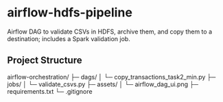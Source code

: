 # airflow-hdfs-pipeline

Airflow DAG to validate CSVs in HDFS, archive them, and copy them to a destination; includes a Spark validation job.

##  Project Structure





airflow-orchestration/
├─ dags/
│ └─ copy_transactions_task2_min.py
├─ jobs/
│ └─ validate_csvs.py
├─ assets/
│ └─ airflow_dag_ui.png
├─ requirements.txt
└─ .gitignore

